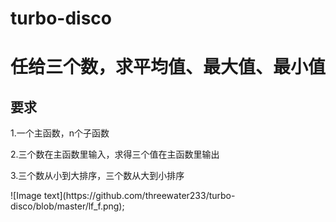 # turbo-disco
<h1>任给三个数，求平均值、最大值、最小值</h1>
<h2>要求</h2>
<p>1.一个主函数，n个子函数</p>
<p>2.三个数在主函数里输入，求得三个值在主函数里输出</p>
<p>3.三个数从小到大排序，三个数从大到小排序</p>
![Image text](https://github.com/threewater233/turbo-disco/blob/master/lf_f.png);
